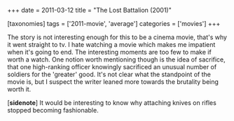 +++
date = 2011-03-12
title = "The Lost Battalion (2001)"

[taxonomies]
tags = ['2011-movie', 'average']
categories = ['movies']
+++

The story is not interesting enough for this to be a cinema movie,
that\'s why it went straight to tv. I hate watching a movie which makes
me impatient when it\'s going to end. The interesting moments are too
few to make if worth a watch. One notion worth mentioning though is the
idea of sacrifice, that one high-ranking officer knowingly sacrificed an
unusual number of soldiers for the \'greater\' good. It\'s not clear
what the standpoint of the movie is, but I suspect the writer leaned
more towards the brutality being worth it.

\[**sidenote**\] It would be interesting to know why attaching knives on
rifles stopped becoming fashionable.
